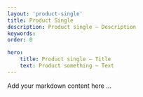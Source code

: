 ```yaml
---
layout: 'product-single'
title: Product Single
description: Product single — Description
keywords: 
order: 0 

hero:
    title: Product single — Title
    text: Product something — Text
---
```


Add your markdown content here ...
